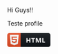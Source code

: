 Hi Guys!!

Teste profile

<p align="left">
  <svg width="100" height="32" viewBox="0 0 100 32" fill="none" xmlns="http://www.w3.org/2000/svg">
  <path d="M95 0H31V32H95C97.7614 32 100 29.7614 100 27V5C100 2.23858 97.7614 0 95 0Z" fill="#0F1418"/>
  <path d="M31 0H5C2.23858 0 0 2.23858 0 5V27C0 29.7614 2.23858 32 5 32H31V0Z" fill="#E44D26"/>
  <path d="M6 4L7.86964 25.2036L16.2589 28L24.7018 25.2036L26.5714 4H6ZM22.5107 10.8518H12.6643L12.8839 13.4982H22.2911L21.5625 21.4482L16.3179 22.8946V22.9107H16.2589L10.9714 21.4482L10.65 17.3875H13.2054L13.3929 19.4286L16.2589 20.2054L19.1357 19.4286L19.4571 16.0964H10.5161L9.83036 8.29643H22.7464L22.5107 10.8518Z" fill="white"/>
  <path d="M53.5698 22H51.1968V17.7227H46.8462V22H44.4805V11.4971H46.8462V15.6865H51.1968V11.4971H53.5698V22ZM64.0623 13.4233H61.0667V22H58.6937V13.4233H55.7127V11.4971H64.0623V13.4233ZM78.151 22H75.8146V15.7158C75.8146 15.0371 75.8439 14.2876 75.9025 13.4673H75.8439C75.7218 14.1118 75.612 14.5757 75.5143 14.8589L73.0534 22H71.1198L68.6149 14.9321C68.5465 14.7417 68.4367 14.2534 68.2853 13.4673H68.2194C68.2829 14.5024 68.3146 15.4106 68.3146 16.1919V22H66.1833V11.4971H69.6476L71.7936 17.7227C71.9645 18.2207 72.089 18.7212 72.1671 19.2241H72.2111C72.3429 18.6431 72.4821 18.1377 72.6286 17.708L74.7746 11.4971H78.151V22ZM87.501 22H81.2461V11.4971H83.6118V20.0811H87.501V22Z" fill="white"/>
  <path d="M95 0H5C2.23858 0 0 2.23858 0 5V27C0 29.7614 2.23858 32 5 32H95C97.7614 32 100 29.7614 100 27V5C100 2.23858 97.7614 0 95 0Z" fill="url(#paint0_linear)"/>
  <defs>
  <linearGradient id="paint0_linear" x1="0" y1="0" x2="0" y2="32" gradientUnits="userSpaceOnUse">
  <stop stop-color="#BBBBBB" stop-opacity="0.1"/>
  <stop offset="1" stop-opacity="0.1"/>
  </linearGradient>
  </defs>
  </svg>
</p>

